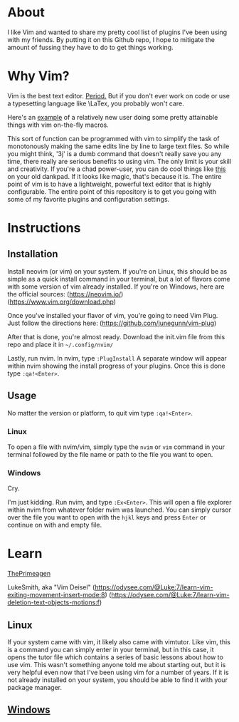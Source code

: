 # About

I like Vim and wanted to share my pretty cool list of plugins I've been using with my friends. 
By putting it on this Github repo, I hope to mitigate the amount of fussing they have to do to get things working.

# Why Vim?

Vim is the best text editor. [Period.](https://www.youtube.com/watch?v=9n1dtmzqnCU)
But if you don't ever work on code or use a typesetting language like \LaTex, you probably won't care.

Here's an [example](https://www.youtube.com/watch?v=atYk7LExLrw) of a relatively new user doing some pretty attainable things with vim on-the-fly macros.


This sort of function can be programmed with vim to simplify the task of monotonously making the same edits line by line to large text files.
So while you might think, '3j' is a dumb command that doesn't really save you any time, 
there really are serious benefits to using vim. 
The only limit is your skill and creativity.
If you're a chad power-user, you can do cool things like [this](https://odysee.com/@Luke:7/my-dank-vim-latex-setup-wordcucks-btfo:3) on your old dankpad.
If it looks like magic, that's because it is. 
The entire point of vim is to have a lightweight, powerful text editor that is highly configurable.
The entire point of this repository is to get you going with some of my favorite plugins and configuration settings.

# Instructions
## Installation

Install neovim (or vim) on your system.
If you're on Linux, 
this should be as simple as a quick install command in your terminal,
but a lot of flavors come with some version of vim already installed.
If you're on Windows, here are the official sources:
(https://neovim.io/)
(https://www.vim.org/download.php)

Once you've installed your flavor of vim, 
you're going to need Vim Plug.
Just follow the directions here:
(https://github.com/junegunn/vim-plug)

After that is done, you're almost ready.
Download the init.vim file from this repo and place it in 
``~/.config/nvim/``

Lastly, run nvim.
In nvim, type
``:PlugInstall``
A separate window will appear within nvim showing the install progress of your plugins. Once this is done type ``:qa!<Enter>``.

## Usage

No matter the version or platform,
to quit vim type ``:qa!<Enter>``.


### Linux

To open a file with nvim/vim, 
simply type the `nvim` or `vim` command in your terminal followed by the file name or path to the file you want to open.

### Windows

Cry.


I'm just kidding. 
Run nvim, and type ``:Ex<Enter>``.
This will open a file explorer within nvim from whatever folder nvim was launched.
You can simply cursor over the file you want to open with the `hjkl` keys and press `Enter` or continue on with and empty file.


# Learn

[ThePrimeagen](https://www.youtube.com/watch?v=H3o4l4GVLW0&list=PLm323Lc7iSW_wuxqmKx_xxNtJC_hJbQ7R "Vim IDE playlist")

LukeSmith, aka "Vim Deisel"
(https://odysee.com/@Luke:7/learn-vim-exiting-movement-insert-mode:8)
(https://odysee.com/@Luke:7/learn-vim-deletion-text-objects-motions:f)

## Linux

If your system came with vim, it likely also came with vimtutor.
Like vim, this is a command you can simply enter in your terminal, 
but in this case,
it opens the tutor file 
which contains a series of basic lessons about how to use vim.
This wasn't something anyone told me about starting out, 
but it is very helpful even now that I've been using vim for a number of years.
If it is not already installed on your system,
you should be able to find it with your package manager.

## [Windows](https://github.com/HanielF/VimTutor)
